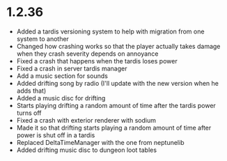 # 1.2.36
- Added a tardis versioning system to help with migration from one system to another
- Changed how crashing works so that the player actually takes damage when they crash severity depends on annoyance
- Fixed a crash that happens when the tardis loses power
- Fixed a crash in server tardis manager
- Add a music section for sounds
- Added drifting song by radio (I'll update with the new version when he adds that)
- Added a music disc for drifting
- Starts playing drifting a random amount of time after the tardis power turns off
- Fixed a crash with exterior renderer with sodium
- Made it so that drifting starts playing a random amount of time after power is shut off in a tardis
- Replaced DeltaTimeManager with the one from neptunelib
- Added drifting music disc to dungeon loot tables